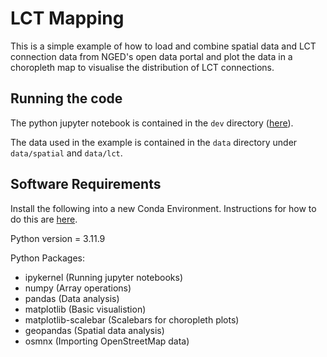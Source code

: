 # LCT Mapping
This is a simple example of how to load and combine spatial data and LCT connection data from NGED's open data portal and plot the data in a choropleth map to visualise the distribution of LCT connections.

## Running the code
The python jupyter notebook is contained in the `dev` directory ([here](https://github.com/isaacflower/LCTMapping/blob/main/dev/LCT_mapping.ipynb)).

The data used in the example is contained in the `data` directory under `data/spatial` and `data/lct`.

## Software Requirements
Install the following into a new Conda Environment. Instructions for how to do this are [here](https://conda.io/projects/conda/en/latest/user-guide/tasks/manage-environments.html).

Python version = 3.11.9

Python Packages:
- ipykernel (Running jupyter notebooks)
- numpy (Array operations)
- pandas (Data analysis)
- matplotlib (Basic visualistion)
- matplotlib-scalebar (Scalebars for choropleth plots)
- geopandas (Spatial data analysis)
- osmnx (Importing OpenStreetMap data)